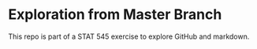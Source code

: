 # Exploration from Master Branch

This repo is part of a STAT 545 exercise to explore GitHub and markdown.